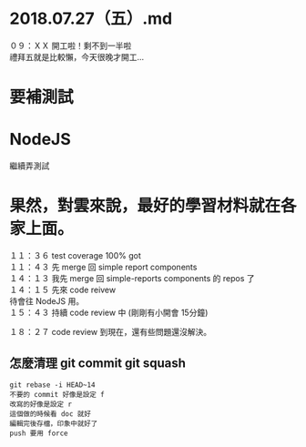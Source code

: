 # 2018.07.27（五）.md

０９：ＸＸ 開工啦！剩不到一半啦  
禮拜五就是比較懶，今天很晚才開工...  
# 要補測試
# NodeJS
繼續弄測試  
# 果然，對雲來說，最好的學習材料就在各家上面。
１１：３６ test coverage 100% got  
１１：４３ 先 merge 回 simple report components  
１４：１３ 我先 merge 回 simple-reports components 的 repos 了  
１４：１５ 先來 code reivew  
待會往 NodeJS 用。  
１５：４３ 持續 code review 中 (剛剛有小開會 15分鐘)  

１８：２７ code review 到現在，還有些問題還沒解決。  

## 怎麼清理 git commit git squash
```
git rebase -i HEAD~14
不要的 commit 好像是設定 f
改寫的好像是設定 r
這個做的時候看 doc 就好
編輯完後存檔，印象中就好了
push 要用 force
```
